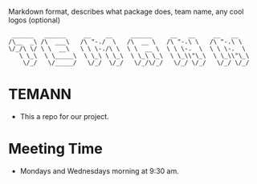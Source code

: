 Markdown format, describes what package does, team name, any cool logos (optional)

     ______   ______     __    __     ______     __   __     __   __    
    /\__  _\ /\  ___\   /\ "-./  \   /\  __ \   /\ "-.\ \   /\ "-.\ \   
    \/_/\ \/ \ \  __\   \ \ \-./\ \  \ \  __ \  \ \ \-.  \  \ \ \-.  \  
       \ \_\  \ \_____\  \ \_\ \ \_\  \ \_\ \_\  \ \_\\"\_\  \ \_\\"\_\ 
        \/_/   \/_____/   \/_/  \/_/   \/_/\/_/   \/_/ \/_/   \/_/ \/_/ 

# TEMANN
* This a repo for our project.



# Meeting Time
* Mondays and Wednesdays morning at 9:30 am.
